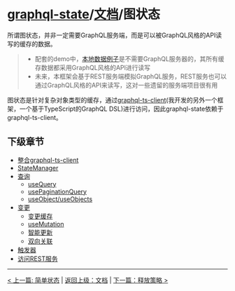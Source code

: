 # [graphql-state](https://github.com/babyfish-ct/graphql-state)/[文档](../README_zh_CN.md)/图状态

所谓图状态，并非一定需要GraphQL服务端，而是可以被GraphQL风格的API读写的缓存的数据。

> - 配套的demo中，[本地数据例子](https://github.com/babyfish-ct/graphql-state/tree/master/example/client/src/graph/local)是不需要GraphQL服务器的，其所有缓存数据都采用GraphQL风格的API进行读写
> - 未来，本框架会基于REST服务端模拟GraphQL服务，REST服务也可以通过GraphQL风格的API来读写，这对一些遗留的服务端项目很有用

图状态是针对复杂对象类型的缓存，通过[graphql-ts-client](https://github.com/babyfish-ct/graphql-ts-client)(我开发的另外一个框架，一个基于TypeScript的GraphQL DSL)进行访问，因此graphql-state依赖于graphql-ts-client。

## 下级章节

- [整合graphql-ts-client](./graphql-ts-client_zh_CN.md)
- [StateManager](./state-manager_zh_CN.md)
- [查询](./query/README_zh_CN.md)
  - [useQuery](./query/useQuery_zh_CN.md)
  - [usePaginationQuery](./query/usePaginationQuery_zh_CN.md)
  - [useObject/useObjects](./query/useObject_zh_CN.md)
- [变更](./mutation/README_zh_CN.md)
  - [变更缓存](./mutation/mutate-cache_zh_CN.md)
  - [useMutation](./mutation/useMutation_zh_CN.md)
  - [智能更新](./mutation/README_zh_CN.md)
  - [双向关联](./mutation/bidirectional-association_zh_CN.md)
- [触发器](./trigger_zh_CN.md)
- [访问REST服务](./rest_zh_CN.md)

-------

[< 上一篇: 简单状态](../simple-state/README_zh_CN.md) | [返回上级：文档](../README_zh_CN.md) | [下一篇：释放策略 >](../release-policy_zh_CN.md)
